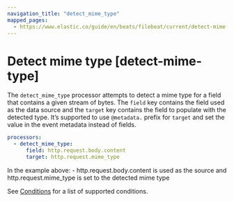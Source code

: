 ```yaml
---
navigation_title: "detect_mime_type"
mapped_pages:
  - https://www.elastic.co/guide/en/beats/filebeat/current/detect-mime-type.html
---
```


# Detect mime type [detect-mime-type]


The `detect_mime_type` processor attempts to detect a mime type for a field that contains a given stream of bytes. The `field` key contains the field used as the data source and the `target` key contains the field to populate with the detected type. It’s supported to use `@metadata.` prefix for `target` and set the value in the event metadata instead of fields.

```yaml
processors:
  - detect_mime_type:
      field: http.request.body.content
      target: http.request.mime_type
```

In the example above: - http.request.body.content is used as the source and http.request.mime_type is set to the detected mime type

See [Conditions](/reference/filebeat/defining-processors.md#conditions) for a list of supported conditions.

